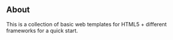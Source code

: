 About
-----

This is a collection of basic web templates for HTML5 + different frameworks for a quick start.
